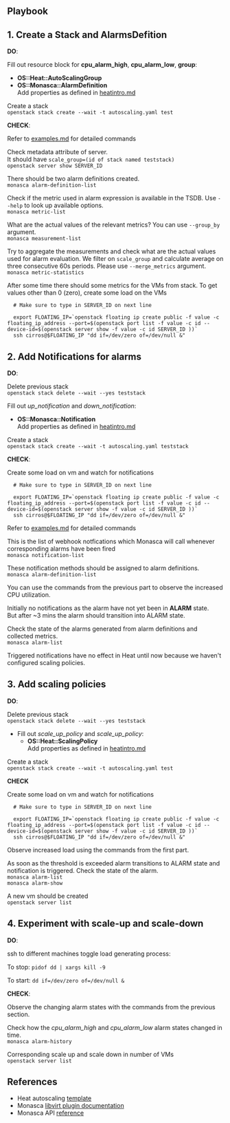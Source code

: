 Playbook
--------

## 1. Create a Stack and AlarmsDefition

**DO**:

Fill out resource block for **cpu_alarm_high**, **cpu_alarm_low**, **group**:
  - **OS::Heat::AutoScalingGroup**
  - **OS::Monasca::AlarmDefinition**  
  Add properties as defined in [heatintro.md](./heatintro.md)

Create a stack  
`openstack stack create --wait -t autoscaling.yaml test`

**CHECK**:

Refer to [examples.md](./examples.md) for detailed commands

Check metadata attribute of server.   
It should have `scale_group=(id of stack named teststack)`  
`openstack server show SERVER_ID`

There should be two alarm definitions created.  
`monasca alarm-definition-list`

Check if the metric used in alarm expression is available in the TSDB. Use
`--help` to look up available options.   
`monasca metric-list`

What are the actual values of the relevant metrics? You can use `--group_by`
argument.  
`monasca measurement-list`

Try to aggregate the measurements and check what are the actual values used for
alarm evaluation. We filter on `scale_group` and calculate average on three
consecutive 60s periods. Please use `--merge_metrics` argument.   
`monasca metric-statistics`

After some time there should some metrics for the VMs from stack.
To get values other than 0 (zero), create some load on the VMs

```
  # Make sure to type in SERVER_ID on next line

  export FLOATING_IP=`openstack floating ip create public -f value -c floating_ip_address --port=$(openstack port list -f value -c id --device-id=$(openstack server show -f value -c id SERVER_ID ))`
  ssh cirros@$FLOATING_IP "dd if=/dev/zero of=/dev/null &"
```

## 2. Add Notifications for alarms

**DO**:

Delete previous stack  
`openstack stack delete --wait --yes teststack`

Fill out  *up_notification* and *down_notification*:
  - **OS::Monasca::Notification**  
   Add properties as defined in [heatintro.md](./heatintro.md)

Create a stack  
`openstack stack create --wait -t autoscaling.yaml teststack`


**CHECK**:

Create some load on vm and watch for notifications
```
  # Make sure to type in SERVER_ID on next line

  export FLOATING_IP=`openstack floating ip create public -f value -c floating_ip_address --port=$(openstack port list -f value -c id --device-id=$(openstack server show -f value -c id SERVER_ID ))`
  ssh cirros@$FLOATING_IP "dd if=/dev/zero of=/dev/null &"
```

Refer to [examples.md](./examples.md) for detailed commands


This is the list of webhook notfications which Monasca will call whenever
corresponding alarms have been fired  
`monasca notification-list`

These notification methods should be assigned to alarm definitions.  
`monasca alarm-definition-list`

You can use the commands from the previous part to observe the increased CPU
utilization.

Initially no notifications as the alarm have not yet been in **ALARM** state.  
But after ~3 mins the alarm should transition into ALARM state.  

Check the state of the alarms generated from alarm definitions and collected
metrics.   
`monasca alarm-list`

Triggered notifications have no effect in Heat until now because we haven't
configured scaling policies.

## 3. Add scaling policies

**DO**:

Delete previous stack  
`openstack stack delete --wait --yes teststack`

- Fill out  *scale_up_policy* and *scale_up_policy*:
  - **OS::Heat::ScalingPolicy**  
  Add properties as defined in [heatintro.md](./heatintro.md)

Create a stack  
`openstack stack create --wait -t autoscaling.yaml test`

**CHECK**

Create some load on vm and watch for notifications
```
  # Make sure to type in SERVER_ID on next line

  export FLOATING_IP=`openstack floating ip create public -f value -c floating_ip_address --port=$(openstack port list -f value -c id --device-id=$(openstack server show -f value -c id SERVER_ID ))`
  ssh cirros@$FLOATING_IP "dd if=/dev/zero of=/dev/null &"
```

Observe increased load using the commands from the first part.

As soon as the threshold is exceeded alarm transitions to ALARM state and
notification is triggered. Check the state of the alarm.  
`monasca alarm-list`  
`monasca alarm-show`

A new vm should be created  
`openstack server list`

## 4. Experiment with scale-up and scale-down

**DO**:

ssh to different machines toggle load generating process:  

To stop:   `pidof dd | xargs kill -9`

To start:  `dd if=/dev/zero of=/dev/null &`

**CHECK**:

Observe the changing alarm states with the commands from the previous section.

Check how the *cpu_alarm_high* and *cpu_alarm_low* alarm states changed in time.  
`monasca alarm-history`

Corresponding scale up and scale down in number of VMs  
`openstack server list`

References
----------
* Heat autoscaling [template](https://github.com/openstack/heat-templates/blob/master/hot/monasca/autoscaling.yaml)
* Monasca [libvirt plugin documentation](https://github.com/openstack/monasca-agent/blob/master/docs/Libvirt.md)
* Monasca API [reference](https://github.com/openstack/monasca-api/blob/master/docs/monasca-api-spec.md)
